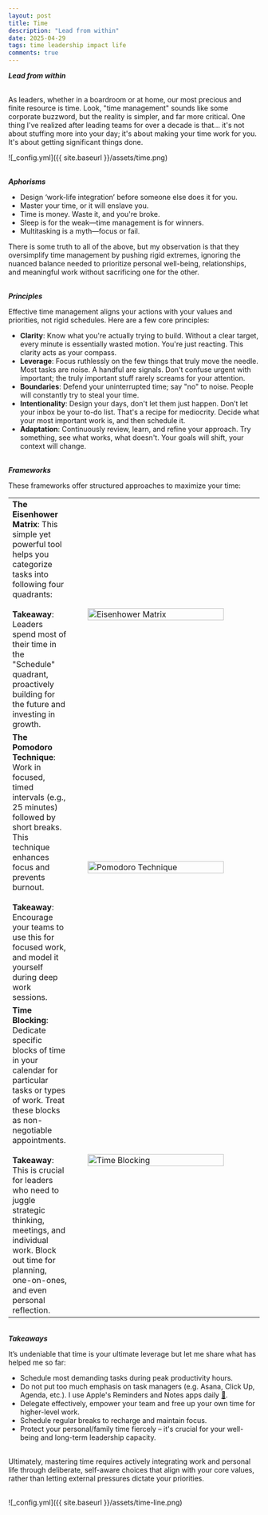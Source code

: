 ```yaml
---
layout: post
title: Time
description: "Lead from within"
date: 2025-04-29
tags: time leadership impact life
comments: true
---
```


***Lead from within***

\
As leaders, whether in a boardroom or at home, our most precious and finite resource is time. Look, "time management" sounds like some corporate buzzword, but the reality is simpler, and far more critical. One thing I've realized after leading teams for over a decade is that... it's not about stuffing more into your day; it's about making your time work for you. It's about getting significant things done.

![_config.yml]({{ site.baseurl }}/assets/time.png)

\
***Aphorisms***
* Design ‘work-life integration’ before someone else does it for you.
* Master your time, or it will enslave you.
* Time is money. Waste it, and you're broke.
* Sleep is for the weak—time management is for winners.
* Multitasking is a myth—focus or fail.

There is some truth to all of the above, but my observation is that they oversimplify time management by pushing rigid extremes, ignoring the nuanced balance needed to prioritize personal well-being, relationships, and meaningful work without sacrificing one for the other.

\
***Principles***

Effective time management aligns your actions with your values and priorities, not rigid schedules. Here are a few core principles:
* **Clarity**: Know what you're actually trying to build. Without a clear target, every minute is essentially wasted motion. You're just reacting. This clarity acts as your compass.
* **Leverage**: Focus ruthlessly on the few things that truly move the needle. Most tasks are noise. A handful are signals. Don't confuse urgent with important; the truly important stuff rarely screams for your attention.
* **Boundaries**: Defend your uninterrupted time; say "no" to noise. People will constantly try to steal your time.
* **Intentionality**: Design your days, don't let them just happen. Don’t let your inbox be your to-do list. That's a recipe for mediocrity. Decide what your most important work is, and then schedule it.
* **Adaptation**: Continuously review, learn, and refine your approach. Try something, see what works, what doesn't. Your goals will shift, your context will change.

\
***Frameworks***

These frameworks offer structured approaches to maximize your time:

<table>
  <tr style="padding: 15px 0 0 0;">
    <td style="width: 25%; vertical-align: top;;">
      <b>The Eisenhower Matrix</b>: This simple yet powerful tool helps you categorize tasks into following four quadrants:
      <br><br><b>Takeaway</b>: Leaders spend most of their time in the "Schedule" quadrant, proactively building for the future and investing in growth.
    </td>
    <td style="width: 5%"></td>
    <td style="width: 70%; vertical-align: middle;;">
      <img style="vertical-align: middle;" src="{{ site.baseurl }}/assets/eisenhower-matrix.webp" alt="Eisenhower Matrix" title="Eisenhower Matrix" width="90%" height="90%" />
    </td>
  </tr>
  <tr style="padding: 15px 0 0 0;">
    <td style="width: 25%; vertical-align: top;;">
      <b>The Pomodoro Technique</b>: Work in focused, timed intervals (e.g., 25 minutes) followed by short breaks. This technique enhances focus and prevents burnout.
      <br><br><b>Takeaway</b>: Encourage your teams to use this for focused work, and model it yourself during deep work sessions.
    </td>
    <td style="width: 5%"></td>
    <td style="width: 70%; vertical-align: middle;;">
      <img style="vertical-align: middle;" src="{{ site.baseurl }}/assets/pomodoro-technique.png" alt="Pomodoro Technique" title="Pomodoro Technique" width="90%" height="70%" />
    </td>
  </tr>
  <tr style="padding: 15px 0 0 0;">
    <td style="width: 25%; vertical-align: top;;">
      <b>Time Blocking</b>: Dedicate specific blocks of time in your calendar for particular tasks or types of work. Treat these blocks as non-negotiable appointments.
      <br><br><b>Takeaway</b>: This is crucial for leaders who need to juggle strategic thinking, meetings, and individual work. Block out time for planning, one-on-ones, and even personal reflection.
    </td>
    <td style="width: 5%"></td>
    <td style="width: 70%; vertical-align: middle;;">
      <img style="vertical-align: middle;" src="{{ site.baseurl }}/assets/time-blocking.png" alt="Time Blocking" title="Time Blocking" width="90%" height="55%" />
    </td>
  </tr>
</table>

\
***Takeaways***

It’s undeniable that time is your ultimate leverage but let me share what has helped me so far:
* Schedule most demanding tasks during peak productivity hours.
* Do not put too much emphasis on task managers (e.g. Asana, Click Up, Agenda, etc.). I use Apple's Reminders and Notes apps daily [🔗](https://i.imgur.com/xVGnPwF.png).
* Delegate effectively, empower your team and free up your own time for higher-level work.
* Schedule regular breaks to recharge and maintain focus.
* Protect your personal/family time fiercely – it's crucial for your well-being and long-term leadership capacity.

\
Ultimately, mastering time requires actively integrating work and personal life through deliberate, self-aware choices that align with your core values, rather than letting external pressures dictate your priorities.

\
![_config.yml]({{ site.baseurl }}/assets/time-line.png)
